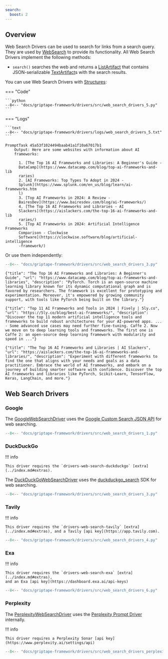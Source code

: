 ```yaml
---
search:
  boost: 2
---
```


## Overview

Web Search Drivers can be used to search for links from a search query. They are used by [WebSearch](../../reference/griptape/tools/web_search/tool.md) to provide its functionality. All Web Search Drivers implement the following methods:

- `search()` searches the web and returns a [ListArtifact](../../reference/griptape/artifacts/list_artifact.md) that contains JSON-serializable [TextArtifact](../../reference/griptape/artifacts/text_artifact.md)s with the search results.

You can use Web Search Drivers with [Structures](../structures/agents.md):

=== "Code"

    ```python
    --8<-- "docs/griptape-framework/drivers/src/web_search_drivers_5.py"
    ```

=== "Logs"

    ```text
    --8<-- "docs/griptape-framework/drivers/logs/web_search_drivers_5.txt"
    ```

```
PromptTask 45a53f1024494baab41a1f10a67017b1
    Output: Here are some websites with information about AI
    frameworks:

      1. [The Top 16 AI Frameworks and Libraries: A Beginner's Guide -
      DataCamp](https://www.datacamp.com/blog/top-ai-frameworks-and-lib
      raries)
      2. [AI Frameworks: Top Types To Adopt in 2024 -
      Splunk](https://www.splunk.com/en_us/blog/learn/ai-frameworks.htm
      l)
      3. [Top AI Frameworks in 2024: A Review -
      BairesDev](https://www.bairesdev.com/blog/ai-frameworks/)
      4. [The Top 16 AI Frameworks and Libraries - AI
      Slackers](https://aislackers.com/the-top-16-ai-frameworks-and-lib
      raries/)
      5. [Top AI Frameworks in 2024: Artificial Intelligence Frameworks
      Comparison - Clockwise
      Software](https://clockwise.software/blog/artificial-intelligence
      -framework/)
```

Or use them independently:

```python
--8<-- "docs/griptape-framework/drivers/src/web_search_drivers_3.py"
```

```
{"title": "The Top 16 AI Frameworks and Libraries: A Beginner's Guide", "url": "https://www.datacamp.com/blog/top-ai-frameworks-and-libraries", "description": "PyTorch. Torch is an open-source machine learning library known for its dynamic computational graph and is favored by researchers. The framework is excellent for prototyping and experimentation. Moreover, it's empowered by growing community support, with tools like PyTorch being built on the library."}

{"title": "Top 11 AI Frameworks and Tools in 2024 | Fively | 5ly.co", "url": "https://5ly.co/blog/best-ai-frameworks/", "description": "Discover the top 11 modern artificial intelligence tools and frameworks to build robust architectures for your AI-powered apps. ... - Some advanced use cases may need further fine-tuning. Caffe 2. Now we move on to deep learning tools and frameworks. The first one is Caffe 2: an open-source deep learning framework with modularity and speed in ..."}

{"title": "The Top 16 AI Frameworks and Libraries | AI Slackers", "url": "https://aislackers.com/the-top-16-ai-frameworks-and-libraries/", "description": "Experiment with different frameworks to find the one that aligns with your needs and goals as a data practitioner. Embrace the world of AI frameworks, and embark on a journey of building smarter software with confidence. Discover the top AI frameworks and libraries like PyTorch, Scikit-Learn, TensorFlow, Keras, LangChain, and more."}
```

## Web Search Drivers

### Google

The [GoogleWebSearchDriver](../../reference/griptape/drivers/web_search/google_web_search_driver.md) uses the [Google Custom Search JSON API](https://developers.google.com/custom-search/v1/reference/rest/v1/cse/list) for web searching.

```python
--8<-- "docs/griptape-framework/drivers/src/web_search_drivers_1.py"
```

### DuckDuckGo

!!! info

    This driver requires the `drivers-web-search-duckduckgo` [extra](../index.md#extras).

The [DuckDuckGoWebSearchDriver](../../reference/griptape/drivers/web_search/duck_duck_go_web_search_driver.md) uses the [duckduckgo_search](https://github.com/deedy5/duckduckgo_search) SDK for web searching.

```python
--8<-- "docs/griptape-framework/drivers/src/web_search_drivers_3.py"
```

### Tavily

!!! info

    This driver requires the `drivers-web-search-tavily` [extra](../index.md#extras), and a Tavily [api key](https://app.tavily.com).

```python
--8<-- "docs/griptape-framework/drivers/src/web_search_drivers_4.py"
```

### Exa

!!! info

    This driver requires the `drivers-web-search-exa` [extra](../index.md#extras),
    and an Exa [api key](https://dashboard.exa.ai/api-keys)

```python
--8<-- "docs/griptape-framework/drivers/src/web_search_drivers_6.py"
```

### Perplexity

The [PerplexityWebSearchDriver](../../reference/griptape/drivers/web_search/perplexity_web_search_driver.md) uses the [Perplexity Prompt Driver](../drivers/prompt-drivers.md#perplexity) internally.

!!! info

    This driver requires a Perplexity Sonar [api key](https://www.perplexity.ai/settings/api)

```python
--8<-- "docs/griptape-framework/drivers/src/web_search_drivers_perplexity.py"
```
